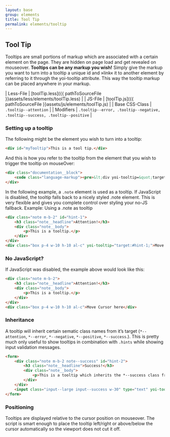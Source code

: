 ```yaml
---
layout: base
group: elements
title: Tool Tip
permalink: elements/tooltip
---
```


## Tool Tip
Tooltips are small portions of markup which are associated with a certain element on the page. They are hidden on page load and get revealed on mouseover. **Tooltips can be any markup you wish!** Simply give the markup you want to turn into a tooltip a unique id and »link« it to another element by referring to it through the yoi-tooltip attribute. This way the tooltip markup can be placed anywhere in your markup.

| Less-File      | [toolTip.less]({{ pathToSourceFile }}assets/less/elements/toolTip.less)      |
| JS-File        | [toolTip.js]({{ pathToSourceFile }}assets/js/elements/toolTip.js)            |
| Base CSS-Class | `.tooltip--attention`                                                        |
| Modifiers      | `.tooltip--error, .tooltip--negative, .tooltip--success, .tooltip--positive` |

### Setting up a tooltip
The following might be the element you wish to turn into a tooltip:

```html
<div id="myTooltip">This is a tool tip.</div>
```

And this is how you refer to the tooltip from the element that you wish to trigger the tooltip on mouseOver:

```html
<div class="documentation__block">
    <code class="language-markup"><pre>&lt;div yoi-tooltip=&quot;target:#myTooltip;&quot;&gt;Move Cursor here&lt;/div&gt;</pre></code>
</div>
```

In the following example, a `.note` element is used as a tooltip. If JavaScript is disabled, the tooltip falls back to a nicely styled .note element. This is very flexible and gives you complete control over styling your no-JS fallback.
Example: Using a .note as tooltip

```html
<div class="note m-b-2" id="hint-1">
    <h3 class="note__headline">Attention!</h3>
    <div class="note__body">
        <p>This is a tooltip.</p>
    </div>
</div>
<div class="box p-4 w-10 h-10 al-c" yoi-tooltip="target:#hint-1;">Move Cursor here</div>
```

### No JavaScript?
If JavaScript was disabled, the example above would look like this:

```html
<div class="note m-b-2">
    <h3 class="note__headline">Attention!</h3>
    <div class="note__body">
        <p>This is a tooltip.</p>
    </div>
</div>
<div class="box p-4 w-10 h-10 al-c">Move Cursor here</div>
```

### Inheritance
A tooltip will inherit certain sematic class names from it’s target (`*--attention`, `*--error`, `*--negative`, `*--positive`, `*--success`.). This is pretty much only useful to show tooltips in combination with `.hints` while showing input validation messages.

```html
<form>
    <div class="note m-b-2 note--success" id="hint-2">
        <h3 class="note__headline">Success!</h3>
        <div class="note__body">
            <p>This is a tooltip which inherits the *--success class from it’s target.</p>
        </div>
    </div>
    <input class="input--large input--success w-30" type="text" yoi-tooltip="target:#hint-2; icon:011;" />
</form>
```

### Positioning
Tooltips are displayed relative to the cursor position on mouseover. The script is smart enough to place the tooltip left/right or above/below the cursor automatically so the viewport does not cut it off.
